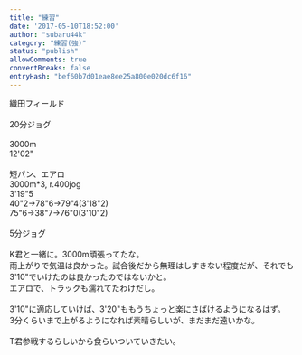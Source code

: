 ```yaml
---
title: "練習"
date: '2017-05-10T18:52:00'
author: "subaru44k"
category: "練習(強)"
status: "publish"
allowComments: true
convertBreaks: false
entryHash: "bef60b7d01eae8ee25a800e020dc6f16"
---
```

織田フィールド<br>
<br>
20分ジョグ<br>
<br>
3000m<br>
12'02"<br>
<br>
短パン、エアロ<br>
3000m*3, r.400jog<br>
3'19"5<br>
40"2→78"6→79"4(3'18"2)<br>
75"6→38"7→76"0(3'10"2)<br>
<br>
5分ジョグ<br>
<br>
K君と一緒に。3000m頑張ってたな。<br>
雨上がりで気温は良かった。試合後だから無理はしすきない程度だが、それでも3'10"でいけたのは良かったのではないかと。<br>
エアロで、トラックも濡れてたわけだし。<br>
<br>
3'10"に適応していけば、3'20"ももうちょっと楽にさばけるようになるはず。<br>
3分くらいまで上がるようになれば素晴らしいが、まだまだ遠いかな。<br>
<br>
T君参戦するらしいから食らいついていきたい。
